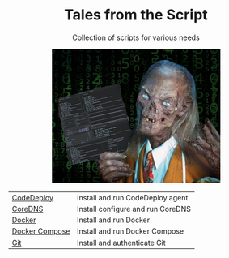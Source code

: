 <div align="center">

# **Tales from the Script**

Collection of scripts for various needs

<img
    width="333px"
    src="tales-from-the-script.jpg"
    alt="Tales from the Script"
  />

  <table>
    <tbody>
      <tr>
        <td valign="top">
          <a
            href="https://github.com/chiefmikey/tales-from-the-script/tree/main/codedeploy"
            >CodeDeploy
          </a>
        </td>
        <td valign="top">Install and run CodeDeploy agent</td>
      </tr>
      <tr>
        <td valign="top">
          <a
            href="https://github.com/chiefmikey/tales-from-the-script/tree/main/coredns"
            >CoreDNS</a
          >
        </td>
        <td valign="top">Install configure and run CoreDNS</td>
      </tr>
      <tr>
        <td valign="top">
          <a
            href="https://github.com/chiefmikey/tales-from-the-script/tree/main/docker"
            >Docker</a
          >
        </td>
        <td valign="top">Install and run Docker</td>
      </tr>
      <tr>
        <td valign="top">
          <a
            href="https://github.com/chiefmikey/tales-from-the-script/tree/main/docker"
            >Docker Compose</a
          >
        </td>
        <td valign="top">Install and run Docker Compose</td>
      </tr>
      <tr>
        <td valign="top">
          <a
            href="https://github.com/chiefmikey/tales-from-the-script/tree/main/git"
            >Git</a
          >
        </td>
        <td valign="top">Install and authenticate Git</td>
      </tr>
    </tbody>
  </table>
</div>
